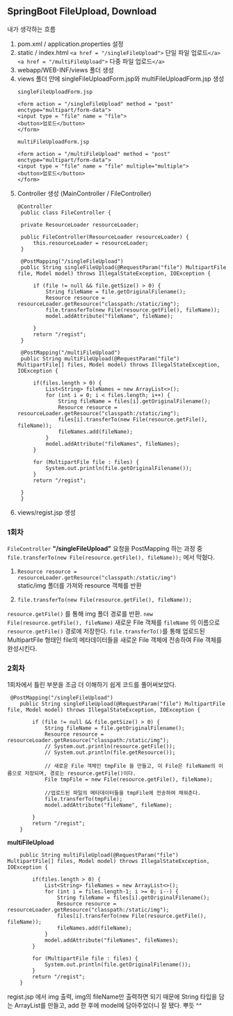 ## SpringBoot FileUpload, Download

내가 생각하는 흐름

1. pom.xml / application.properties  설정
2. static / index.html 
   `<a href = "/singleFileUpload">` 단일 파일 업로드`</a>`
   `<a href = "/multiFileUpload">` 다중 파일 업로드`</a>`
3. webapp/WEB-INF/views 폴더 생성
4. views 폴더 안에 singleFileUploadForm.jsp와 multiFileUploadForm.jsp 생성
    ```
    singleFileUploadForm.jsp

    <form action = "/singleFileUpload" method = "post" enctype="multipart/form-data">
	<input type = "file" name = "file">
	<button>업로드</button>
    </form>

    multiFileUploadForm.jsp

    <form action = "/multiFileUpload" method = "post" enctype="multipart/form-data">
	<input type = "file" name = "file" multiple="multiple">
	<button>업로드</button>
    </form>
    ```
5. Controller 생성 (MainController / FileController)
   ```
   @Controller
    public class FileController {

	private ResourceLoader resourceLoader;

	public FileController(ResourceLoader resourceLoader) {
		this.resourceLoader = resourceLoader;
	}

	@PostMapping("/singleFileUpload")
	public String singleFileUpload(@RequestParam("file") MultipartFile file, Model model) throws IllegalStateException, IOException {

		if (file != null && file.getSize() > 0) {
			String fileName = file.getOriginalFilename();
			Resource resource = resourceLoader.getResource("classpath:/static/img");
			file.transferTo(new File(resource.getFile(), fileName));
			model.addAttribute("fileName", fileName);

		}
		return "/regist";
	}
	
	@PostMapping("/multiFileUpload")
	public String multiFileUpload(@RequestParam("file") MultipartFile[] files, Model model) throws IllegalStateException, IOException {
		
		if(files.length > 0) {
			List<String> fileNames = new ArrayList<>();
			for (int i = 0; i < files.length; i++) {
				String fileName = files[i].getOriginalFilename();
				Resource resource = resourceLoader.getResource("classpath:/static/img");
				files[i].transferTo(new File(resource.getFile(), fileName));
				fileNames.add(fileName);
			}
			model.addAttribute("fileNames", fileNames);
		}
		
		for (MultipartFile file : files) {
			System.out.println(file.getOriginalFilename());
		}
		return "/regist";
		
	}
    }
6. views/regist.jsp 생성

### 1회차

`FileController` 
**"/singleFileUpload"** 요청을 PostMapping 하는 과정 중
`file.transferTo(new File(resource.getFile(), fileName));` 
에서 막혔다.
1. `Resource resource = resourceLoader.getResource("classpath:/static/img")` <br> static/img 폴더를 가져와 resource 객체를 반환
   
2. `file.transferTo(new File(resource.getFile(), fileName));` 

`resource.getFile()` 를 통해 img 폴더 경로를 반환.
`new File(resource.getFile(), fileName)` 
새로운 File 객체를  `fileName` 의 이름으로 `resource.getFile()` 경로에 저장한다.
`file.transferTo()`를 통해 업로드된 MultipartFile 형태인 file의 메타데이터들을 새로운 File 객체에 전송하여 File 객체를 완성시킨다.

### 2회차

1회차에서 틀린 부분을 조금 더 이해하기 쉽게 코드를 풀어써보았다.
```
 @PostMapping("/singleFileUpload")
	public String singleFileUpload(@RequestParam("file") MultipartFile file, Model model) throws IllegalStateException, IOException {

		if (file != null && file.getSize() > 0) {
			String fileName = file.getOriginalFilename();
			Resource resource = resourceLoader.getResource("classpath:/static/img");
		    // System.out.println(resource.getFile());
		    // System.out.println(file.getResource());
						
			// 새로운 File 객체인 tmpFile 을 만들고, 이 File은 fileName의 이름으로 저장되며, 경로는 resource.getFile()이다.
			File tmpFile = new File(resource.getFile(), fileName); 
			
			//업로드된 파일의 메타데이터들을 tmpFile에 전송하여 채워준다.
			file.transferTo(tmpFile);
			model.addAttribute("fileName", fileName);

		}
		return "/regist";
    }
```

**multiFileUpload**
```@PostMapping("/multiFileUpload")
	public String multiFileUpload(@RequestParam("file") MultipartFile[] files, Model model) throws IllegalStateException, IOException {
		
		if(files.length > 0) {
			List<String> fileNames = new ArrayList<>();
			for (int i = files.length-1; i >= 0; i--) {
				String fileName = files[i].getOriginalFilename();
				Resource resource = resourceLoader.getResource("classpath:/static/img");
				files[i].transferTo(new File(resource.getFile(), fileName));
				fileNames.add(fileName);
			}
			model.addAttribute("fileNames", fileNames);
		}
		
		for (MultipartFile file : files) {
			System.out.println(file.getOriginalFilename());
		}
		return "/regist";
	}
```
regist.jsp 에서 img 출력, img의 fileName만 출력하면 되기 때문에 String 타입을 담는
ArrayList를 만들고, add 한 후에 model에 담아주었더니 잘 됐다. 뿌듯 ^^ 